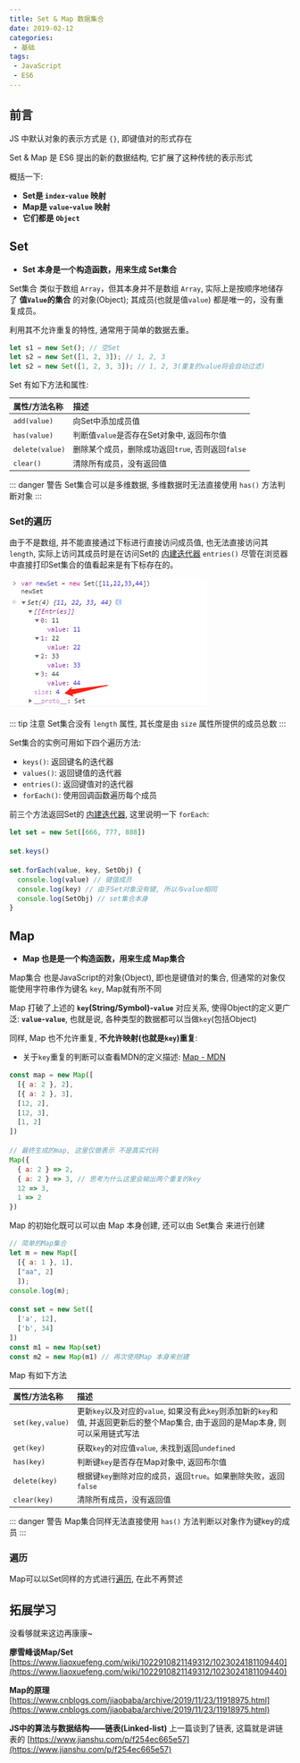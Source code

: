 ```yaml
---
title: Set & Map 数据集合
date: 2019-02-12
categories:
 - 基础
tags:
 - JavaScript
 - ES6
---
```


## 前言

JS 中默认对象的表示方式是 `{}`, 即键值对的形式存在

Set & Map 是 ES6 提出的新的数据结构, 它扩展了这种传统的表示形式

概括一下:

* **Set是 `index`-`value` 映射**
* **Map是 `value`-`value` 映射**
* **它们都是 `Object`**

## Set

* **Set 本身是一个构造函数，用来生成 Set集合**
  
Set集合 类似于数组 `Array`，但其本身并不是数组 `Array`, 实际上是按顺序地储存了 **值`Value`的集合** 的对象(Object); 其成员(也就是值`value`) 都是唯一的，没有重复成员。

利用其不允许重复的特性, 通常用于简单的数据去重。

```js
let s1 = new Set(); // 空Set
let s2 = new Set([1, 2, 3]); // 1, 2, 3
let s2 = new Set([1, 2, 3, 3]); // 1, 2, 3(重复的value将会自动过滤)
```

Set 有如下方法和属性:

| 属性/方法名称 | 描述 |
|:-|:-|
|`add(value)`|向Set中添加成员值|
|`has(value)`|判断值`value`是否存在Set对象中, 返回布尔值|
|`delete(value)`|删除某个成员，删除成功返回`true`, 否则返回`false`|
|`clear()`|清除所有成员，没有返回值|

::: danger 警告
Set集合可以是多维数据, 多维数据时无法直接使用 `has()` 方法判断对象
:::

### Set的遍历

由于不是数组, 并不能直接通过下标进行直接访问成员值, 也无法直接访问其`length`, 实际上访问其成员时是在访问Set的 [内建迭代器](./Iterator&Generator.md#内建迭代器) `entries()` 尽管在浏览器中直接打印Set集合的值看起来是有下标存在的。

![setSize](./../../.vuepress/public/images/set&map/setSize.png)

::: tip 注意
Set集合没有 `length` 属性, 其长度是由 `size` 属性所提供的成员总数
:::

Set集合的实例可用如下四个遍历方法:

* `keys()`: 返回键名的迭代器
* `values()`: 返回键值的迭代器
* `entries()`: 返回键值对的迭代器
* `forEach()`: 使用回调函数遍历每个成员

前三个方法返回Set的 [内建迭代器](./Iterator&Generator.md#内建迭代器), 这里说明一下 `forEach`:

```js {5}
let set = new Set([666, 777, 888])

set.keys()

set.forEach(value, key, SetObj) {
  console.log(value) // 键值成员
  console.log(key) // 由于Set对象没有键, 所以与value相同
  console.log(SetObj) // set集合本身
}
```

## Map

* **Map 也是是一个构造函数，用来生成 Map集合**

Map集合 也是JavaScript的对象(Object), 即也是键值对的集合, 但通常的对象仅能使用字符串作为键名 `key`, Map就有所不同

Map 打破了上述的 **`key`(String/Symbol)-`value`** 对应关系, 使得Object的定义更广泛: **`value`-`value`**, 也就是说, 各种类型的数据都可以当做`key`(包括Object)

同样, Map 也不允许重复, **不允许映射(也就是`key`)重复**:

* 关于`key`重复的判断可以查看MDN的定义描述: [Map - MDN](https://developer.mozilla.org/zh-CN/docs/Web/JavaScript/Reference/Global_Objects/Map)

```js
const map = new Map([
  [{ a: 2 }, 2],
  [{ a: 2 }, 3],
  [12, 2],
  [12, 3],
  [1, 2]
])

// 最终生成的map, 这里仅做表示 不是真实代码
Map({
  { a: 2 } => 2,
  { a: 2 } => 3, // 思考为什么这里会输出两个重复的key
  12 => 3,
  1 => 2
})
```

Map 的初始化既可以可以由 Map 本身创建, 还可以由 Set集合 来进行创建

```js
// 简单的Map集合
let m = new Map([
  [{ a: 1 }, 1],
  ["aa", 2]
  ]);
console.log(m);

const set = new Set([
  ['a', 12],
  ['b', 34]
])
const m1 = new Map(set)
const m2 = new Map(m1) // 再次使用Map 本身来创建
```

Map 有如下方法

| 属性/方法名称 | 描述 |
|:-|:-|
|`set(key,value)`|更新`key`以及对应的`value`, 如果没有此`key`则添加新的`key`和值, 并返回更新后的整个Map集合, 由于返回的是Map本身, 则可以采用链式写法|
|`get(key)`|获取`key`的对应值`value`, 未找到返回`undefined`|
|`has(key)`|判断键`key`是否存在Map对象中, 返回布尔值|
|`delete(key)`|根据键`key`删除对应的成员，返回`true`。如果删除失败，返回`false`|
|`clear(key)`|清除所有成员，没有返回值|

::: danger 警告
Map集合同样无法直接使用 `has()` 方法判断以对象作为键key的成员
:::

### 遍历

Map可以以Set同样的方式进行[遍历](./Set&Map.md#set的遍历), 在此不再赘述

## 拓展学习

没看够就来这边再康康~

**廖雪峰谈Map/Set**
[https://www.liaoxuefeng.com/wiki/1022910821149312/1023024181109440](https://www.liaoxuefeng.com/wiki/1022910821149312/1023024181109440)

**Map的原理**
[https://www.cnblogs.com/jiaobaba/archive/2019/11/23/11918975.html](https://www.cnblogs.com/jiaobaba/archive/2019/11/23/11918975.html)

**JS中的算法与数据结构——链表(Linked-list)**
上一篇谈到了链表, 这篇就是讲链表的
[https://www.jianshu.com/p/f254ec665e57](https://www.jianshu.com/p/f254ec665e57)